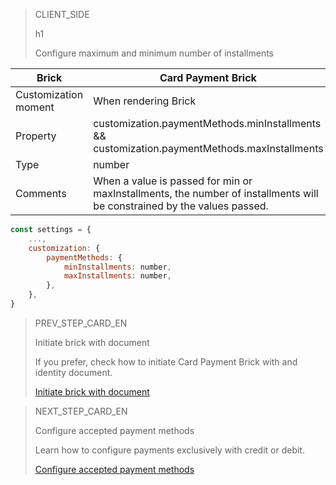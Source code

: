 > CLIENT_SIDE
>
> h1
>
> Configure maximum and minimum number of installments

| Brick | Card Payment Brick |
| --- | --- |
| Customization moment | When rendering Brick |
| Property | customization.paymentMethods.minInstallments && customization.paymentMethods.maxInstallments |
| Type | number |
| Comments | When a value is passed for min or maxInstallments, the number of installments will be constrained by the values ​​passed. |

```javascript
const settings = {
    ...,
    customization: {
        paymentMethods: {
            minInstallments: number,
            maxInstallments: number,
        },
    },
}
```

> PREV_STEP_CARD_EN
>
> Initiate brick with document
>
> If you prefer, check how to initiate Card Payment Brick with and identity document.
>
> [Initiate brick with document](/developers/en/docs/checkout-bricks/additional-customization/initiate-brick-with-document)


> NEXT_STEP_CARD_EN
>
> Configure accepted payment methods
>
> Learn how to configure payments exclusively with credit or debit.
>
> [Configure accepted payment methods](/developers/en/docs/checkout-bricks/additional-customization/configure-payment-methods)
